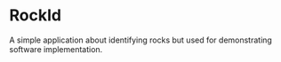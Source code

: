 # RockId
A simple application about identifying rocks but used for demonstrating software implementation.
